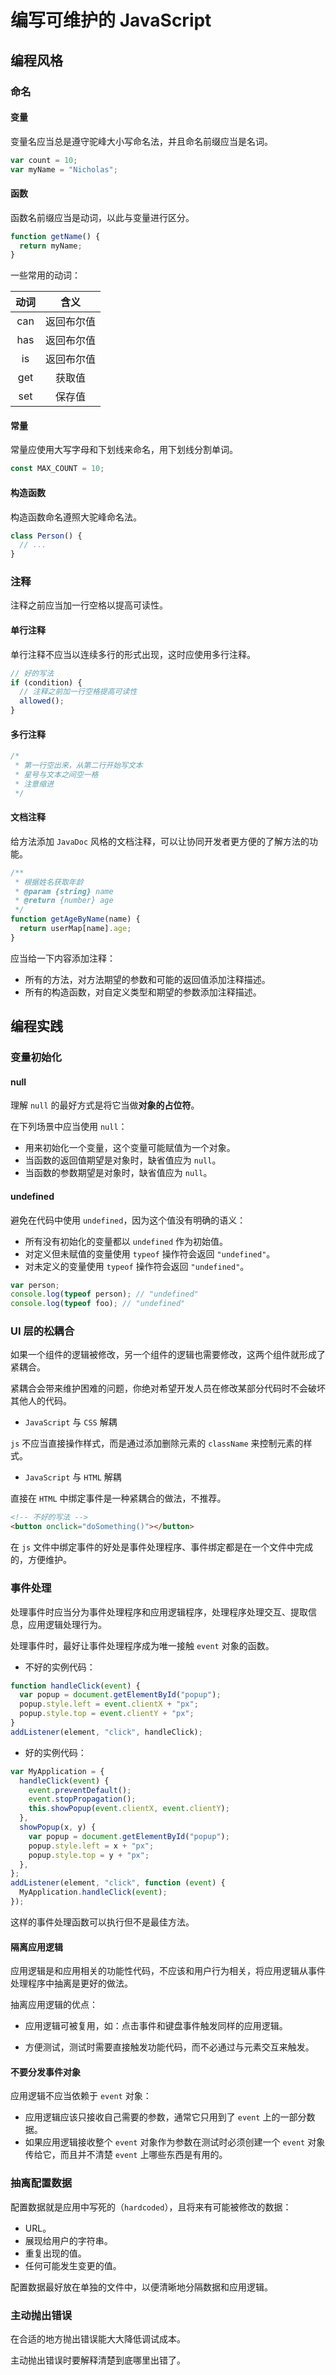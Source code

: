 <author-info date="1640747193298"></author-info>

# 编写可维护的 JavaScript

## 编程风格

### 命名

#### 变量

变量名应当总是遵守驼峰大小写命名法，并且命名前缀应当是名词。

```js
var count = 10;
var myName = "Nicholas";
```

#### 函数

函数名前缀应当是动词，以此与变量进行区分。

```js
function getName() {
  return myName;
}
```

一些常用的动词：

| 动词 |    含义    |
| :--: | :--------: |
| can  | 返回布尔值 |
| has  | 返回布尔值 |
|  is  | 返回布尔值 |
| get  |   获取值   |
| set  |   保存值   |

#### 常量

常量应使用大写字母和下划线来命名，用下划线分割单词。

```js
const MAX_COUNT = 10;
```

#### 构造函数

构造函数命名遵照大驼峰命名法。

```js
class Person() {
  // ...
}
```

### 注释

注释之前应当加一行空格以提高可读性。

#### 单行注释

单行注释不应当以连续多行的形式出现，这时应使用多行注释。

```js
// 好的写法
if (condition) {
  // 注释之前加一行空格提高可读性
  allowed();
}
```

#### 多行注释

```js
/*
 * 第一行空出来，从第二行开始写文本
 * 星号与文本之间空一格
 * 注意缩进
 */
```

#### 文档注释

给方法添加 `JavaDoc` 风格的文档注释，可以让协同开发者更方便的了解方法的功能。

```js
/**
 * 根据姓名获取年龄
 * @param {string} name
 * @return {number} age
 */
function getAgeByName(name) {
  return userMap[name].age;
}
```

应当给一下内容添加注释：

- 所有的方法，对方法期望的参数和可能的返回值添加注释描述。
- 所有的构造函数，对自定义类型和期望的参数添加注释描述。

## 编程实践

### 变量初始化

#### null

理解 `null` 的最好方式是将它当做**对象的占位符**。

在下列场景中应当使用 `null`：

- 用来初始化一个变量，这个变量可能赋值为一个对象。
- 当函数的返回值期望是对象时，缺省值应为 `null`。
- 当函数的参数期望是对象时，缺省值应为 `null`。

#### undefined

避免在代码中使用 `undefined`，因为这个值没有明确的语义：

- 所有没有初始化的变量都以 `undefined` 作为初始值。
- 对定义但未赋值的变量使用 `typeof` 操作符会返回 `"undefined"`。
- 对未定义的变量使用 `typeof` 操作符会返回 `"undefined"`。

```js
var person;
console.log(typeof person); // "undefined"
console.log(typeof foo); // "undefined"
```

### UI 层的松耦合

如果一个组件的逻辑被修改，另一个组件的逻辑也需要修改，这两个组件就形成了紧耦合。

紧耦合会带来维护困难的问题，你绝对希望开发人员在修改某部分代码时不会破坏其他人的代码。

- `JavaScript` 与 `CSS` 解耦

`js` 不应当直接操作样式，而是通过添加删除元素的 `className` 来控制元素的样式。

- `JavaScript` 与 `HTML` 解耦

直接在 `HTML` 中绑定事件是一种紧耦合的做法，不推荐。

```html
<!-- 不好的写法 -->
<button onclick="doSomething()"></button>
```

在 `js` 文件中绑定事件的好处是事件处理程序、事件绑定都是在一个文件中完成的，方便维护。

### 事件处理

处理事件时应当分为事件处理程序和应用逻辑程序，处理程序处理交互、提取信息，应用逻辑处理行为。

处理事件时，最好让事件处理程序成为唯一接触 `event` 对象的函数。

- 不好的实例代码：

```js
function handleClick(event) {
  var popup = document.getElementById("popup");
  popup.style.left = event.clientX + "px";
  popup.style.top = event.clientY + "px";
}
addListener(element, "click", handleClick);
```

- 好的实例代码：

```js
var MyApplication = {
  handleClick(event) {
    event.preventDefault();
    event.stopPropagation();
    this.showPopup(event.clientX, event.clientY);
  },
  showPopup(x, y) {
    var popup = document.getElementById("popup");
    popup.style.left = x + "px";
    popup.style.top = y + "px";
  },
};
addListener(element, "click", function (event) {
  MyApplication.handleClick(event);
});
```

这样的事件处理函数可以执行但不是最佳方法。

#### 隔离应用逻辑

应用逻辑是和应用相关的功能性代码，不应该和用户行为相关，将应用逻辑从事件处理程序中抽离是更好的做法。

抽离应用逻辑的优点：

- 应用逻辑可被复用，如：点击事件和键盘事件触发同样的应用逻辑。

- 方便测试，测试时需要直接触发功能代码，而不必通过与元素交互来触发。

#### 不要分发事件对象

应用逻辑不应当依赖于 `event` 对象：

- 应用逻辑应该只接收自己需要的参数，通常它只用到了 `event` 上的一部分数据。
- 如果应用逻辑接收整个 `event` 对象作为参数在测试时必须创建一个 `event` 对象传给它，而且并不清楚 `event` 上哪些东西是有用的。

### 抽离配置数据

配置数据就是应用中写死的（`hardcoded`），且将来有可能被修改的数据：
- URL。
- 展现给用户的字符串。
- 重复出现的值。
- 任何可能发生变更的值。

配置数据最好放在单独的文件中，以便清晰地分隔数据和应用逻辑。

### 主动抛出错误

在合适的地方抛出错误能大大降低调试成本。

主动抛出错误时要解释清楚到底哪里出错了。